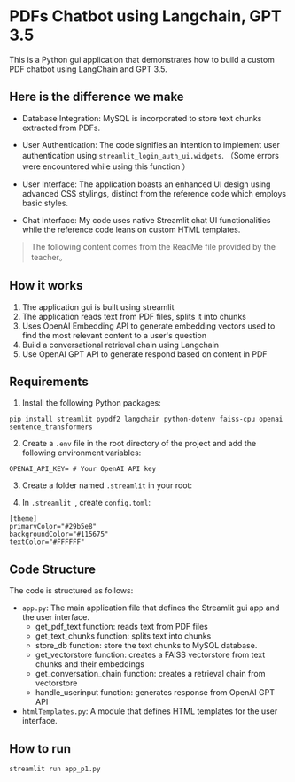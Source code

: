 # PDFs Chatbot using Langchain, GPT 3.5 

This is a Python gui application that demonstrates how to build a custom PDF chatbot using LangChain and GPT 3.5. 



## Here is the difference we make

- Database Integration: MySQL is incorporated to store text chunks extracted from PDFs.


- User Authentication: The code signifies an intention to implement user authentication using `streamlit_login_auth_ui.widgets`. （Some errors were encountered while using this function ）

- User Interface: The application boasts an enhanced UI design using advanced CSS stylings, distinct from the reference code which employs basic styles.

- Chat Interface: My code uses native Streamlit chat UI functionalities while the reference code leans on custom HTML templates.

  





> The following content comes from the ReadMe file provided by the teacher。



## How it works

1. The application gui is built using streamlit
2. The application reads text from PDF files, splits it into chunks
3. Uses OpenAI Embedding API to generate embedding vectors used to find the most relevant content to a user's question 
4. Build a conversational retrieval chain using Langchain
5. Use OpenAI GPT API to generate respond based on content in PDF

## Requirements

1. Install the following Python packages:
```
pip install streamlit pypdf2 langchain python-dotenv faiss-cpu openai sentence_transformers
```

2. Create a `.env` file in the root directory of the project and add the following environment variables:
```
OPENAI_API_KEY= # Your OpenAI API key
```

3.  Create a folder named `.streamlit`  in your root:




4. In `.streamlit `, create `config.toml`:

```
[theme]
primaryColor="#29b5e8"
backgroundColor="#115675"
textColor="#FFFFFF"
```



## Code Structure

The code is structured as follows:

- `app.py`: The main application file that defines the Streamlit gui app and the user interface.
    * get_pdf_text function: reads text from PDF files
    * get_text_chunks function: splits text into chunks
    * store_db function: store the text chunks to MySQL database.
    * get_vectorstore function: creates a FAISS vectorstore from text chunks and their embeddings
    * get_conversation_chain function: creates a retrieval chain from vectorstore
    * handle_userinput function: generates response from OpenAI GPT API
- `htmlTemplates.py`: A module that defines HTML templates for the user interface.

## How to run

```
streamlit run app_p1.py
```

